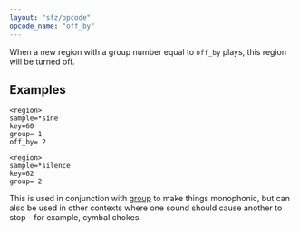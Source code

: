 ```yaml
---
layout: "sfz/opcode"
opcode_name: "off_by"
---
```

When a new region with a group number equal to `off_by` plays,
this region will be turned off.

## Examples

```
<region>
sample=*sine
key=60
group= 1
off_by= 2

<region>
sample=*silence
key=62
group= 2
```

This is used in conjunction with [group](/opcodes/group) to make things
monophonic, but can also be used in other contexts where one sound should cause
another to stop - for example, cymbal chokes.
